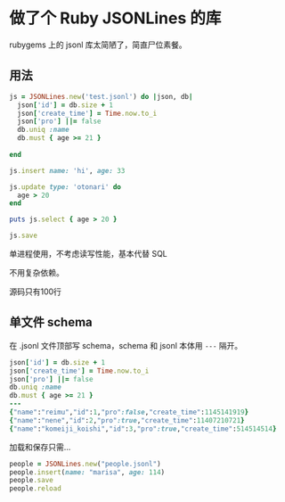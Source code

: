 # 做了个 Ruby JSONLines 的库

rubygems 上的 jsonl 库太简陋了，简直尸位素餐。

## 用法

```ruby
js = JSONLines.new('test.jsonl') do |json, db|
  json['id'] = db.size + 1
  json['create_time'] = Time.now.to_i
  json['pro'] ||= false
  db.uniq :name
  db.must { age >= 21 }
  
end

js.insert name: 'hi', age: 33

js.update type: 'otonari' do
  age > 20
end

puts js.select { age > 20 }

js.save
```

单进程使用，不考虑读写性能，基本代替 SQL

不用复杂依赖。

源码只有100行


## 单文件 schema


在 .jsonl 文件顶部写 schema，schema 和 jsonl 本体用 `---` 隔开。

```ruby
json['id'] = db.size + 1
json['create_time'] = Time.now.to_i
json['pro'] ||= false
db.uniq :name
db.must { age >= 21 }
---
{"name":"reimu","id":1,"pro":false,"create_time":1145141919}
{"name":"nene","id":2,"pro":true,"create_time":11407210721}
{"name":"komeiji_koishi","id":3,"pro":true,"create_time":514514514}

```

加载和保存只需…
```ruby
people = JSONLines.new("people.jsonl")
people.insert(name: "marisa", age: 114)
people.save
people.reload
```
